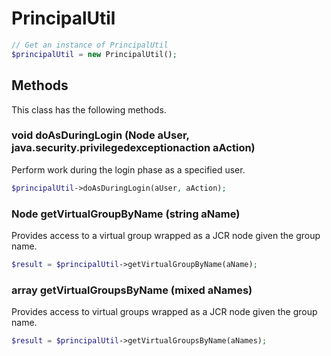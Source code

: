 # PrincipalUtil

```php
// Get an instance of PrincipalUtil
$principalUtil = new PrincipalUtil();
```


## Methods
This class has the following methods.


### void doAsDuringLogin (Node aUser, java.security.privilegedexceptionaction aAction)
Perform work during the login phase as a specified user.

```php
$principalUtil->doAsDuringLogin(aUser, aAction);
```


### Node getVirtualGroupByName (string aName)
Provides access to a virtual group wrapped as a JCR node given the group name.

```php
$result = $principalUtil->getVirtualGroupByName(aName);
```


### array getVirtualGroupsByName (mixed aNames)
Provides access to virtual groups wrapped as a JCR node given the group name.

```php
$result = $principalUtil->getVirtualGroupsByName(aNames);
```


